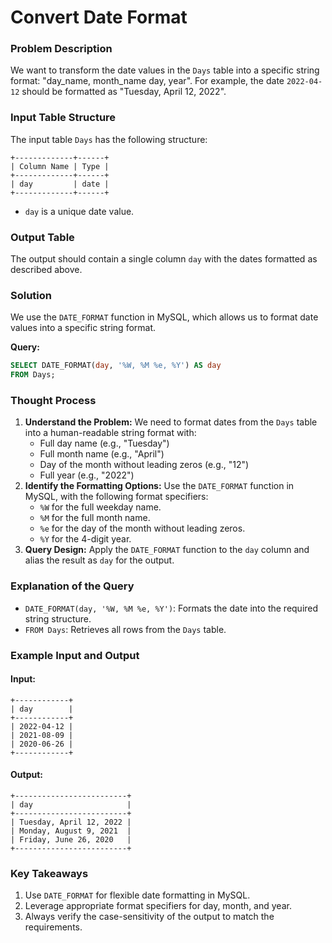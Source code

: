 # Convert Date Format
### Problem Description
We want to transform the date values in the `Days` table into a specific string format: "day_name, month_name day, year". For example, the date `2022-04-12` should be formatted as "Tuesday, April 12, 2022".

### Input Table Structure
The input table `Days` has the following structure:

```text
+-------------+------+
| Column Name | Type |
+-------------+------+
| day         | date |
+-------------+------+
```
- `day` is a unique date value.

### Output Table
The output should contain a single column `day` with the dates formatted as described above.

### Solution
We use the `DATE_FORMAT` function in MySQL, which allows us to format date values into a specific string format. 

**Query:**
```sql
SELECT DATE_FORMAT(day, '%W, %M %e, %Y') AS day
FROM Days;
```

### Thought Process
1. **Understand the Problem:** We need to format dates from the `Days` table into a human-readable string format with:
   - Full day name (e.g., "Tuesday")
   - Full month name (e.g., "April")
   - Day of the month without leading zeros (e.g., "12")
   - Full year (e.g., "2022")
2. **Identify the Formatting Options:** Use the `DATE_FORMAT` function in MySQL, with the following format specifiers:
   - `%W` for the full weekday name.
   - `%M` for the full month name.
   - `%e` for the day of the month without leading zeros.
   - `%Y` for the 4-digit year.
3. **Query Design:** Apply the `DATE_FORMAT` function to the `day` column and alias the result as `day` for the output.

### Explanation of the Query
- `DATE_FORMAT(day, '%W, %M %e, %Y')`: Formats the date into the required string structure.
- `FROM Days`: Retrieves all rows from the `Days` table.

### Example Input and Output
#### Input:
```text
+------------+
| day        |
+------------+
| 2022-04-12 |
| 2021-08-09 |
| 2020-06-26 |
+------------+
```

#### Output:
```text
+-------------------------+
| day                     |
+-------------------------+
| Tuesday, April 12, 2022 |
| Monday, August 9, 2021  |
| Friday, June 26, 2020   |
+-------------------------+
```

### Key Takeaways
1. Use `DATE_FORMAT` for flexible date formatting in MySQL.
2. Leverage appropriate format specifiers for day, month, and year.
3. Always verify the case-sensitivity of the output to match the requirements.
